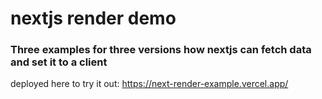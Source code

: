 # nextjs render demo
### Three examples for three versions how nextjs can fetch data and set it to a client

deployed here to try it out:
https://next-render-example.vercel.app/

